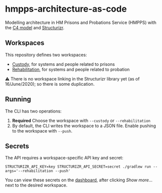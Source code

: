 # hmpps-architecture-as-code

Modelling architecture in HM Prisons and Probations Service (HMPPS) with the [C4 model][c4] and [Structurizr][structurizr].

## Workspaces

This repository defines two workspaces:

- [Custody][workspace-custody], for systems and people related to prisons
- [Rehabilitation][workspace-rehabilitation], for systems and people related to probation

:warning: There is no workspace linking in the Structurizr library yet (as of 16/June/2020); so there is some duplication.

## Running

The CLI has two operations:

1. **Required** Choose the workspace with `--custody` or `--rehabilitation`
1. By default, the CLI writes the workspace to a JSON file. Enable pushing to the workspace with `--push`.

## Secrets

The API requires a workspace-specific API key and secret:
```
STRUCTURIZR_API_KEY=key STRUCTURIZR_API_SECRET=secret ./gradlew run --args='--rehabilitation --push'
```

You can view these secrets on the [dashboard](https://structurizr.com/dashboard), after clicking *Show more...* next to
the desired workspace.



[c4]: https://c4model.com/
[structurizr]: https://structurizr.com/
[workspace-custody]: https://structurizr.com/share/55246
[workspace-rehabilitation]: https://structurizr.com/share/54669
